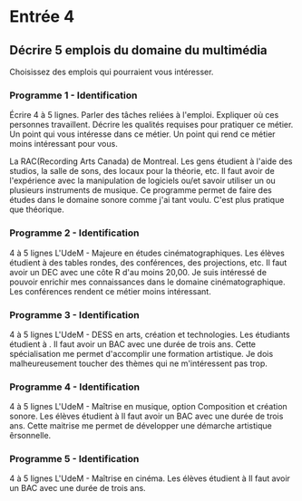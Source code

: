 # Entrée 4
## Décrire 5 emplois du domaine du multimédia
Choisissez des emplois qui pourraient vous intéresser. 

### Programme 1 - Identification
Écrire 4 à 5 lignes. Parler des tâches reliées à l'emploi. Expliquer où ces personnes travaillent. Décrire les qualités requises pour pratiquer ce métier. Un point qui vous intéresse dans ce métier. Un point qui rend ce métier moins intéressant pour vous.  

La RAC(Recording Arts Canada) de Montreal. Les gens étudient à l'aide des studios, la salle de sons, des locaux pour la théorie, etc. Il faut avoir de l'expérience avec la manipulation de logiciels ou/et savoir utiliser un ou plusieurs instruments de musique. Ce programme permet de faire des études dans le domaine sonore comme j'ai tant voulu. C'est plus pratique que théorique.


### Programme 2 - Identification
4 à 5 lignes
L'UdeM - Majeure en études cinématographiques. Les élèves étudient à des tables rondes, des conférences, des projections, etc. Il faut avoir un DEC avec une côte R d'au moins 20,00. Je suis intéressé de pouvoir enrichir mes connaissances dans le domaine cinématographique. Les conférences rendent ce métier moins intéressant.


### Programme 3 - Identification
4 à 5 lignes 
L'UdeM - DESS en arts, création et technologies. Les étudiants étudient à      . Il faut avoir un BAC avec une durée de trois ans. Cette spécialisation me permet d'accomplir une formation artistique. Je dois malheureusement toucher des thèmes qui ne m'intéressent pas trop.


### Programme 4 - Identification
4 à 5 lignes
L'UdeM - Maîtrise en musique, option Composition et création sonore. Les élèves étudient à Il faut avoir un BAC avec une durée de trois ans. Cette maitrise me permet de développer une démarche artistique êrsonnelle.



### Programme 5 - Identification
4 à 5 lignes
L'UdeM - Maîtrise en cinéma. Les élèves étudient à Il faut avoir un BAC avec une durée de trois ans.




